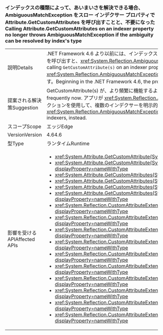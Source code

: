 ### <a name="calling-attributegetcustomattributes-on-an-indexer-property-no-longer-throws-ambiguousmatchexception-if-the-ambiguity-can-be-resolved-by-indexs-type"></a><span data-ttu-id="1f48b-101">インデックスの種類によって、あいまいさを解決できる場合、AmbiguousMatchException をスロー インデクサー プロパティで Attribute.GetCustomAttributes を呼び出すことと、不要になった</span><span class="sxs-lookup"><span data-stu-id="1f48b-101">Calling Attribute.GetCustomAttributes on an indexer property no longer throws AmbiguousMatchException if the ambiguity can be resolved by index's type</span></span>

|   |   |
|---|---|
|<span data-ttu-id="1f48b-102">説明</span><span class="sxs-lookup"><span data-stu-id="1f48b-102">Details</span></span>|<span data-ttu-id="1f48b-103">.NET Framework 4.6 より以前には、インデックスの型のみが別のプロパティと異なるインデクサ― プロパティに対して <code>GetCustomAttribute(s)</code> を呼び出すと、<xref:System.Reflection.AmbiguousMatchException?displayProperty=name> になりました。</span><span class="sxs-lookup"><span data-stu-id="1f48b-103">Prior to the .NET Framework 4.6, calling <code>GetCustomAttribute(s)</code> on an indexer property which differed from another property only by the type of the index would result in an <xref:System.Reflection.AmbiguousMatchException?displayProperty=name>.</span></span> <span data-ttu-id="1f48b-104">.NET Framework 4.6 からは、プロパティの属性が正しく返されます。</span><span class="sxs-lookup"><span data-stu-id="1f48b-104">Beginning in the .NET Framework 4.6, the property's attributes will be correctly returned.</span></span>|
|<span data-ttu-id="1f48b-105">提案される解決策</span><span class="sxs-lookup"><span data-stu-id="1f48b-105">Suggestion</span></span>|<span data-ttu-id="1f48b-106">GetCustomAttribute(s) が、より頻繁に機能するようになったことに注意してください。</span><span class="sxs-lookup"><span data-stu-id="1f48b-106">Be aware that GetCustomAttribute(s) will work more frequently now.</span></span> <span data-ttu-id="1f48b-107">アプリが <xref:System.Reflection.AmbiguousMatchException?displayProperty=name> に依存していた場合は、代わりにリフレクションを使用して、複数のインデクサーを明示的に検索する必要があります。</span><span class="sxs-lookup"><span data-stu-id="1f48b-107">If an app was previously relying on the <xref:System.Reflection.AmbiguousMatchException?displayProperty=name>, reflection should now be used to explicitly look for multiple indexers, instead.</span></span>|
|<span data-ttu-id="1f48b-108">スコープ</span><span class="sxs-lookup"><span data-stu-id="1f48b-108">Scope</span></span>|<span data-ttu-id="1f48b-109">エッジ</span><span class="sxs-lookup"><span data-stu-id="1f48b-109">Edge</span></span>|
|<span data-ttu-id="1f48b-110">Version</span><span class="sxs-lookup"><span data-stu-id="1f48b-110">Version</span></span>|<span data-ttu-id="1f48b-111">4.6</span><span class="sxs-lookup"><span data-stu-id="1f48b-111">4.6</span></span>|
|<span data-ttu-id="1f48b-112">型</span><span class="sxs-lookup"><span data-stu-id="1f48b-112">Type</span></span>|<span data-ttu-id="1f48b-113">ランタイム</span><span class="sxs-lookup"><span data-stu-id="1f48b-113">Runtime</span></span>|
|<span data-ttu-id="1f48b-114">影響を受ける API</span><span class="sxs-lookup"><span data-stu-id="1f48b-114">Affected APIs</span></span>|<ul><li><xref:System.Attribute.GetCustomAttribute(System.Reflection.MemberInfo,System.Type)?displayProperty=nameWithType></li><li><xref:System.Attribute.GetCustomAttribute(System.Reflection.MemberInfo,System.Type,System.Boolean)?displayProperty=nameWithType></li><li><xref:System.Attribute.GetCustomAttributes(System.Reflection.MemberInfo)?displayProperty=nameWithType></li><li><xref:System.Attribute.GetCustomAttributes(System.Reflection.MemberInfo,System.Boolean)?displayProperty=nameWithType></li><li><xref:System.Attribute.GetCustomAttributes(System.Reflection.MemberInfo,System.Type)?displayProperty=nameWithType></li><li><xref:System.Attribute.GetCustomAttributes(System.Reflection.MemberInfo,System.Type,System.Boolean)?displayProperty=nameWithType></li><li><xref:System.Reflection.CustomAttributeExtensions.GetCustomAttribute(System.Reflection.MemberInfo,System.Type)?displayProperty=nameWithType></li><li><xref:System.Reflection.CustomAttributeExtensions.GetCustomAttribute(System.Reflection.MemberInfo,System.Type,System.Boolean)?displayProperty=nameWithType></li><li><xref:System.Reflection.CustomAttributeExtensions.GetCustomAttribute%60%601(System.Reflection.MemberInfo)?displayProperty=nameWithType></li><li><xref:System.Reflection.CustomAttributeExtensions.GetCustomAttribute%60%601(System.Reflection.MemberInfo,System.Boolean)?displayProperty=nameWithType></li><li><xref:System.Reflection.CustomAttributeExtensions.GetCustomAttributes(System.Reflection.MemberInfo)?displayProperty=nameWithType></li><li><xref:System.Reflection.CustomAttributeExtensions.GetCustomAttributes(System.Reflection.MemberInfo,System.Boolean)?displayProperty=nameWithType></li><li><xref:System.Reflection.CustomAttributeExtensions.GetCustomAttributes(System.Reflection.MemberInfo,System.Type)?displayProperty=nameWithType></li><li><xref:System.Reflection.CustomAttributeExtensions.GetCustomAttributes(System.Reflection.MemberInfo,System.Type,System.Boolean)?displayProperty=nameWithType></li><li><xref:System.Reflection.CustomAttributeExtensions.GetCustomAttributes%60%601(System.Reflection.MemberInfo)?displayProperty=nameWithType></li><li><xref:System.Reflection.CustomAttributeExtensions.GetCustomAttributes%60%601(System.Reflection.MemberInfo,System.Boolean)?displayProperty=nameWithType></li></ul>|

